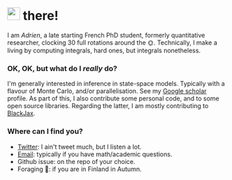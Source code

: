# <img src="https://github.com/TheDudeThatCode/TheDudeThatCode/blob/master/Assets/Hi.gif" width="29px"> there!

I am _Adrien_, a late starting French PhD student, formerly quantitative researcher, clocking 30 full rotations around the :sun_with_face:. Technically, I make a living by computing integrals, hard ones, but integrals nonetheless. 


### OK, OK, but what do I _really_ do?
I'm generally interested in inference in state-space models. Typically with a flavour of Monte Carlo, and/or parallelisation. See my [Google scholar](https://scholar.google.com/citations?user=sJJ7FKgAAAAJ&hl=en) profile. 
As part of this, I also contribute some personal code, and to some open source libraries. Regarding the latter, I am mostly contributing to [BlackJax](https://github.com/blackjax-devs/blackjax).


### Where can I find you?
- [Twitter](https://twitter.com/AdrienCorenflos): I ain't tweet much, but I listen a lot.
- [Email](mailto:i@imnerd.org): typically if you have math/academic questions.
- Github issue: on the repo of your choice.
- Foraging :mushroom:: if you are in Finland in Autumn.
